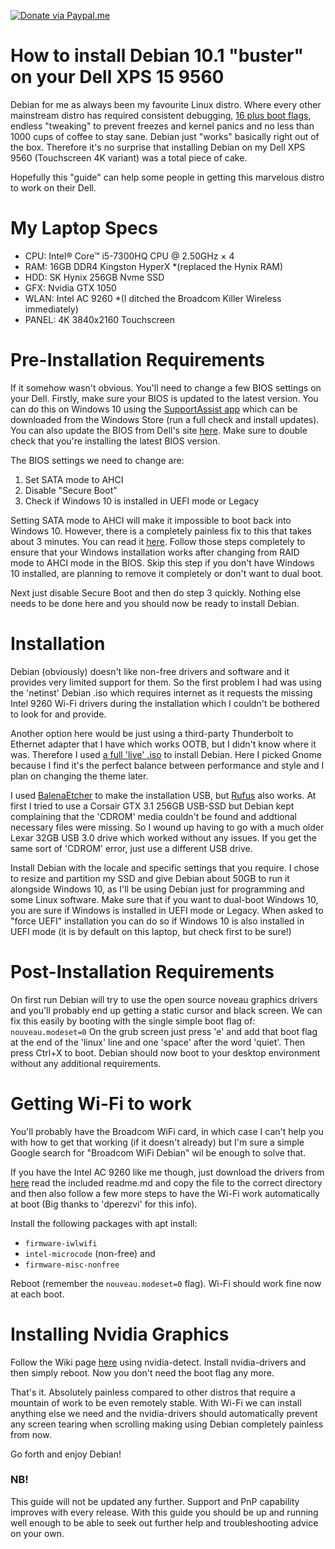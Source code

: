[![Donate via Paypal.me](https://img.shields.io/badge/Donate-PayPal-green.svg)](https://paypal.me/djbp)

# How to install Debian 10.1 "buster" on your Dell XPS 15 9560

Debian for me as always been my favourite Linux distro. Where every other mainstream distro has required consistent debugging, [16 plus boot flags](https://forum.mxlinux.org/viewtopic.php?t=47931), endless "tweaking" to prevent freezes and kernel panics and no less than 1000 cups of coffee to stay sane. Debian just "works" basically right out of the box. Therefore it's no surprise that installing Debian on my Dell XPS 9560 (Touchscreen 4K variant) was a total piece of cake.

Hopefully this "guide" can help some people in getting this marvelous distro to work on their Dell.

# My Laptop Specs

* CPU: Intel® Core™ i5-7300HQ CPU @ 2.50GHz × 4
* RAM: 16GB DDR4 Kingston HyperX *(replaced the Hynix RAM)
* HDD: SK Hynix 256GB Nvme SSD
* GFX: Nvidia GTX 1050
* WLAN: Intel AC 9260 *(I ditched the Broadcom Killer Wireless immediately)
* PANEL: 4K 3840x2160 Touchscreen

# Pre-Installation Requirements

If it somehow wasn't obvious. You'll need to change a few BIOS settings on your Dell. Firstly, make sure your BIOS is updated to the latest version. You can do this on Windows 10 using the [SupportAssist app](https://www.dell.com/support/contents/us/en/04/article/product-support/self-support-knowledgebase/software-and-downloads/SupportAssist) which can be downloaded from the Windows Store (run a full check and install updates). You can also update the BIOS from Dell's site [here](https://www.dell.com/support/home/us/en/04/drivers/driversdetails?driverid=yf1g0&lwp=rt). Make sure to double check that you're installing the latest BIOS version.

The BIOS settings we need to change are:

1. Set SATA mode to AHCI
2. Disable "Secure Boot"
3. Check if Windows 10 is installed in UEFI mode or Legacy

Setting SATA mode to AHCI will make it impossible to boot back into Windows 10. However, there is a completely painless fix to this that takes about 3 minutes. You can read it [here](http://triplescomputers.com/blog/uncategorized/solution-switch-windows-10-from-raidide-to-ahci-operation/). Follow those steps completely to ensure that your Windows installation works after changing from RAID mode to AHCI mode in the BIOS. Skip this step if you don't have Windows 10 installed, are planning to remove it completely or don't want to dual boot.

Next just disable Secure Boot and then do step 3 quickly.
Nothing else needs to be done here and you should now be ready to install Debian.

# Installation

Debian (obviously) doesn't like non-free drivers and software and it provides very limited support for them. So the first problem I had was using the 'netinst' Debian .iso which requires internet as it requests the missing Intel 9260 Wi-Fi drivers during the installation which I couldn't be bothered to look for and provide.

Another option here would be just using a third-party Thunderbolt to Ethernet adapter that I have which works OOTB, but I didn't know where it was. Therefore I used [a full 'live' .iso](https://cdimage.debian.org/debian-cd/current-live/amd64/iso-hybrid/) to install Debian. Here I picked Gnome because I find it's the perfect balance between performance and style and I plan on changing the theme later.

I used [BalenaEtcher](https://www.balena.io/etcher/) to make the installation USB, but [Rufus](https://rufus.ie/) also works. At first I tried to use a Corsair GTX 3.1 256GB USB-SSD but Debian kept complaining that the 'CDROM' media couldn't be found and addtional necessary files were missing. So I wound up having to go with a much older Lexar 32GB USB 3.0 drive which worked without any issues. If you get the same sort of 'CDROM' error, just use a different USB drive.

Install Debian with the locale and specific settings that you require. I chose to resize and partition my SSD and give Debian about 50GB to run it alongside Windows 10, as I'll be using Debian just for programming and some Linux software. Make sure that if you want to dual-boot Windows 10, you are sure if Windows is installed in UEFI mode or Legacy. When asked to "force UEFI" installation you can do so if Windows 10 is also installed in UEFI mode (it is by default on this laptop, but check first to be sure!)

# Post-Installation Requirements

On first run Debian will try to use the open source noveau graphics drivers and you'll probably end up getting a static cursor and black screen. We can fix this easily by booting with the single simple boot flag of: `nouveau.modeset=0`
On the grub screen just press 'e' and add that boot flag at the end of the 'linux' line and one 'space' after the word 'quiet'. Then press Ctrl+X to boot. Debian should now boot to your desktop environment without any additional requirements.

# Getting Wi-Fi to work

You'll probably have the Broadcom WiFi card, in which case I can't help you with how to get that working (if it doesn't already) but I'm sure a simple Google search for "Broadcom WiFi Debian" wil be enough to solve that.

If you have the Intel AC 9260 like me though, just download the drivers from [here](https://www.intel.com/content/www/us/en/support/articles/000005511/network-and-io/wireless-networking.html) read the included readme.md and copy the file to the correct directory and then also follow a few more steps to have the Wi-Fi work automatically at boot (Big thanks to 'dperezvi' for this info).

Install the following packages with apt install:
* ```firmware-iwlwifi```
* ```intel-microcode``` (non-free) and
* ```firmware-misc-nonfree```

Reboot (remember the `nouveau.modeset=0` flag). Wi-Fi should work fine now at each boot.

# Installing Nvidia Graphics

Follow the Wiki page [here](https://wiki.debian.org/NvidiaGraphicsDrivers) using nvidia-detect. Install nvidia-drivers and then simply reboot. Now you don't need the boot flag any more.

That's it. Absolutely painless compared to other distros that require a mountain of work to be even remotely stable. With Wi-Fi we can install anything else we need and the nvidia-drivers should automatically prevent any screen tearing when scrolling making using Debian completely painless from now.

Go forth and enjoy Debian!

### NB!

This guide will not be updated any further. Support and PnP capability improves with every release. With this guide you should be up and running well enough to be able to seek out further help and troubleshooting advice on your own.
